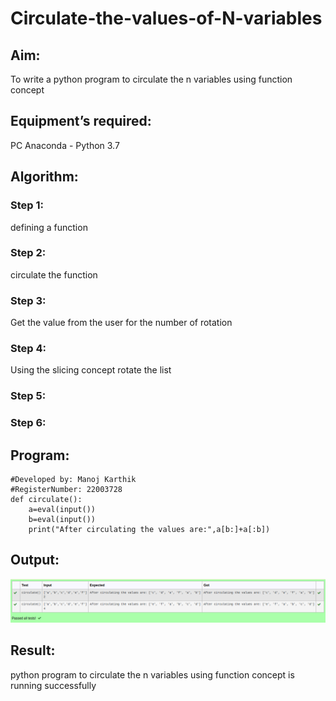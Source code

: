 # Circulate-the-values-of-N-variables
## Aim:
To write a python program to circulate the n variables using function concept
## Equipment’s required:
PC
Anaconda - Python 3.7

## Algorithm: 
### Step 1: 
defining a function
### Step 2: 
circulate the function
### Step 3: 
Get the value from the user for the number of rotation
### Step 4: 
Using the slicing concept rotate the list

### Step 5: 
### Step 6: 
## Program:

```#Program to circulate N values.
#Developed by: Manoj Karthik
#RegisterNumber: 22003728
def circulate():
    a=eval(input())
    b=eval(input())
    print("After circulating the values are:",a[b:]+a[:b])
```
## Output:

![images](./circulate.png)

## Result:

python program to circulate the n variables using function concept is running successfully

